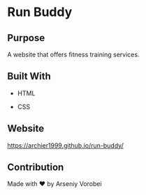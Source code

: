 # Run Buddy

## Purpose

A website that offers fitness training services. 

## Built With

* HTML

* CSS

## Website

https://archier1999.github.io/run-buddy/

## Contribution

Made with ❤️ by Arseniy Vorobei 
